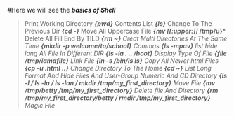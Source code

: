 #Here we will see the ***basics of Shell***

> Print Working Directory ***{pwd}***
> Contents List ***{ls}***
> Change To The Previous Dir ***{cd -}***
> Move All Uppercase File ***{mv [[:upper:]]* /tmp/u}***
> Delete All Fill End By TILD ***{rm *~}***
> Creat Multi Directories At The Same Time ***{mkdir -p welcome/to/school}***
> Commas ***{ls -mpav}***
> list hide long All File In Different DIR ***{ls -la . .. /boot}***
> Display Type Of File ***{file /tmp/iamafile}***
> Link File ***{ln -s /bin/ls __ls__}***
> Copy All Newer html Files ***{cp -u *.html ..}***
> Change Directory To The Home ***{cd ~}***
> List Long Format And Hide Files And User-Group Numeric And CD Directory ***{ls -l / ls -la / ls -lan / mkdir /tmp/my_first_directory}***
> Move File ***{mv /tmp/betty /tmp/my_first_directory}***
> Delete file And Directory ***{rm /tmp/my_first_directory/betty / rmdir /tmp/my_first_directory}***
> Magic File**
